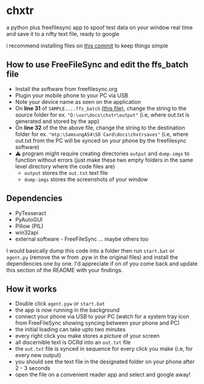 # chxtr
a python plus freefilesync app to spoof test data on your window real time and save it to a nifty text file, ready to google

i recommend installing files on [this commit](https://github.com/grawlix0/chxtr/commit/e22f3d81cf66659649b13211143d1161415cdd0e) to keep things simple


## How to use FreeFileSync and edit the ffs_batch file
- Install the software from freefilesync.org
- Plugin your mobile phone to your PC via USB
- Note your device name as seen on the application
- On **line 31** of `SAMPLE....ffs_batch` [(this file)](https://github.com/grawlix0/chxtr/blob/main/SAMPLEspoofer_outs_SyncSettings.ffs_batch), change the string to the source folder for ex. `"D:\usr\docs\chxtr\output"` (i.e, where out.txt is generated and stored by the app)
- On **line 32** of the the above file, change the string to the destination folder for ex. `"mtp:\SamsungA54\SD Card\docs\chxtrsaves"` (i.e, where out.txt from the PC will be synced on your phone by the freefilesync software)
- ⚠️ program might require creating directories `output` and `dump-imgs` to function without errors (just make these two empty folders in the same level directory where the code files are)
  - `output` stores the `out.txt` text file
  - `dump-imgs` stores the screenshots of your window

## Dependencies
- PyTesseract
- PyAutoGUI
- Pillow (PIL)
- win32api
- external software - FreeFileSync
... maybe others too

I would basically dump this code into a folder then run `start.bat` or `agent.py` (remove the w from .pyw in the original files) and install the dependencies one by one. I'd appreciate if on of you come back and update this section of the README with your findings.

## How it works
- Double click `agent.pyw` or `start.bat`
- the app is now running in the background
- connect your phone via USB to your PC (watch for a system tray icon from FreeFileSync showing syncing between your phone and PC)
- the initial loading can take upto two minutes
- every right click you make stores a picture of your screen
- all discernible text is OCRd into an `out.txt` file
- the `out.txt` file is synced in sequence for every click you make (i.e, for every new output)
- you should see the text file in the designated folder on your phone after 2 - 3 seconds
- open the file on a convenient reader app and select and google away!

